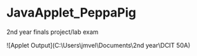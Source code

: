 # JavaApplet_PeppaPig
2nd year finals project/lab exam

![Applet Output](C:\Users\jmvel\Documents\2nd year\DCIT 50A)
